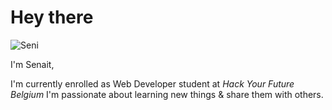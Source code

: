 # Hey there

![Seni](https://user-images.githubusercontent.com/77326649/113595832-d2de0500-9639-11eb-806f-85d4d49c5f9f.jpg)


I'm Senait,

I'm currently enrolled as Web Developer student at *Hack Your Future Belgium* I'm passionate about learning new things & share them with others.

